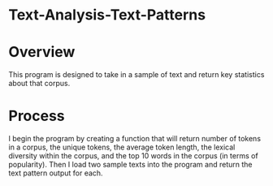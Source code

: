 # Text-Analysis-Text-Patterns

# Overview

This program is designed to take in a sample of text and return key statistics about that corpus.

# Process

I begin the program by creating a function that will return number of tokens in a corpus, the unique tokens, the average token length, the lexical diversity within the corpus, and the top 10 words in the corpus (in terms of popularity). Then I load two sample texts into the program and return the text pattern output for each.
